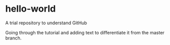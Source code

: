 # hello-world
A trial repository to understand GitHub

Going through the tutorial and adding text to differentiate it from the master branch.
